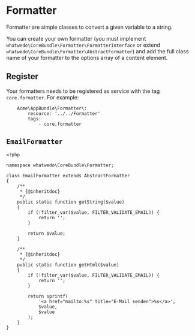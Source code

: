 # Formatter

Formatter are simple classes to convert a given variable to a string. 

You can create your own formatter (you must implement `whatwedo\CoreBundle\Formatter\FormatterInterface` or extend `whatwedo\CoreBundle\Formatter\AbstractFormatter`) and add the full class name of your formatter to the options array of a content element.

## Register
Your formatters needs to be registered as service with the tag `core.formatter`. For example:
```
    Acme\AppBundle\Formatter\:
        resource: '../../Formatter'
        tags:
            - core.formatter
```

## `EmailFormatter`

```
<?php

namespace whatwedo\CoreBundle\Formatter;

class EmailFormatter extends AbstractFormatter
{
    /**
     * {@inheritdoc}
     */
    public static function getString($value)
    {
        if (!filter_var($value, FILTER_VALIDATE_EMAIL)) {
            return '';
        }

        return $value;
    }

    /**
     * {@inheritdoc}
     */
    public static function getHtml($value)
    {
        if (!filter_var($value, FILTER_VALIDATE_EMAIL)) {
            return '';
        }

        return sprintf(
            '<a href="mailto:%s" title="E-Mail senden">%s</a>',
            $value,
            $value
        );
    }
}
```
